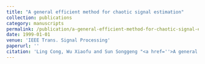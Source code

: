 ```yaml
---
title: "A general efficient method for chaotic signal estimation"
collection: publications
category: manuscripts
permalink: /publication/a-general-efficient-method-for-chaotic-signal-estimation
date: 1999-01-01
venue: 'IEEE Trans. Signal Processing'
paperurl: ''
citation: 'Ling Cong, Wu Xiaofu and Sun Songgeng "<a href=''>A general efficient method for chaotic signal estimation</a>", IEEE Trans. Signal Processing, vol. 47, pp. 1424-1427, May 1999.'
---
```

